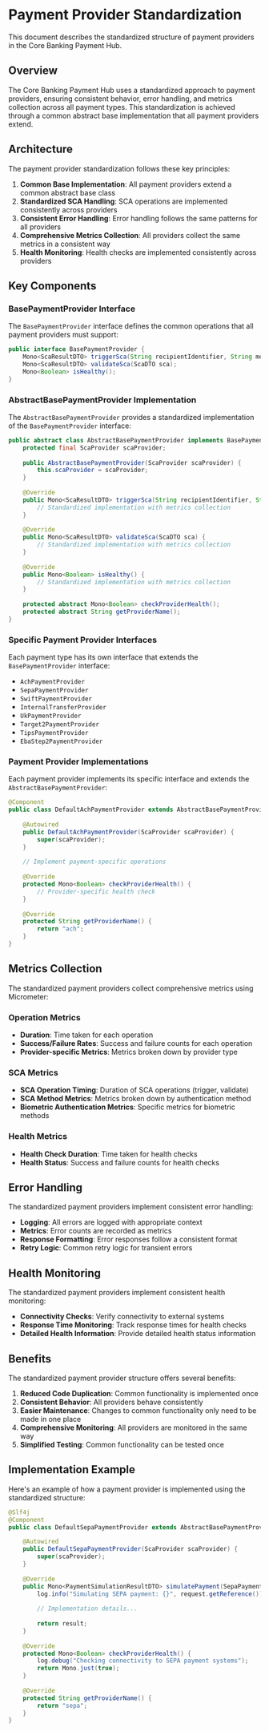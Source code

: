 # Payment Provider Standardization

This document describes the standardized structure of payment providers in the Core Banking Payment Hub.

## Overview

The Core Banking Payment Hub uses a standardized approach to payment providers, ensuring consistent behavior, error handling, and metrics collection across all payment types. This standardization is achieved through a common abstract base implementation that all payment providers extend.

## Architecture

The payment provider standardization follows these key principles:

1. **Common Base Implementation**: All payment providers extend a common abstract base class
2. **Standardized SCA Handling**: SCA operations are implemented consistently across providers
3. **Consistent Error Handling**: Error handling follows the same patterns for all providers
4. **Comprehensive Metrics Collection**: All providers collect the same metrics in a consistent way
5. **Health Monitoring**: Health checks are implemented consistently across providers

## Key Components

### BasePaymentProvider Interface

The `BasePaymentProvider` interface defines the common operations that all payment providers must support:

```java
public interface BasePaymentProvider {
    Mono<ScaResultDTO> triggerSca(String recipientIdentifier, String method, String referenceId);
    Mono<ScaResultDTO> validateSca(ScaDTO sca);
    Mono<Boolean> isHealthy();
}
```

### AbstractBasePaymentProvider Implementation

The `AbstractBasePaymentProvider` provides a standardized implementation of the `BasePaymentProvider` interface:

```java
public abstract class AbstractBasePaymentProvider implements BasePaymentProvider {
    protected final ScaProvider scaProvider;
    
    public AbstractBasePaymentProvider(ScaProvider scaProvider) {
        this.scaProvider = scaProvider;
    }
    
    @Override
    public Mono<ScaResultDTO> triggerSca(String recipientIdentifier, String method, String referenceId) {
        // Standardized implementation with metrics collection
    }
    
    @Override
    public Mono<ScaResultDTO> validateSca(ScaDTO sca) {
        // Standardized implementation with metrics collection
    }
    
    @Override
    public Mono<Boolean> isHealthy() {
        // Standardized implementation with metrics collection
    }
    
    protected abstract Mono<Boolean> checkProviderHealth();
    protected abstract String getProviderName();
}
```

### Specific Payment Provider Interfaces

Each payment type has its own interface that extends the `BasePaymentProvider` interface:

- `AchPaymentProvider`
- `SepaPaymentProvider`
- `SwiftPaymentProvider`
- `InternalTransferProvider`
- `UkPaymentProvider`
- `Target2PaymentProvider`
- `TipsPaymentProvider`
- `EbaStep2PaymentProvider`

### Payment Provider Implementations

Each payment provider implements its specific interface and extends the `AbstractBasePaymentProvider`:

```java
@Component
public class DefaultAchPaymentProvider extends AbstractBasePaymentProvider implements AchPaymentProvider {
    
    @Autowired
    public DefaultAchPaymentProvider(ScaProvider scaProvider) {
        super(scaProvider);
    }
    
    // Implement payment-specific operations
    
    @Override
    protected Mono<Boolean> checkProviderHealth() {
        // Provider-specific health check
    }
    
    @Override
    protected String getProviderName() {
        return "ach";
    }
}
```

## Metrics Collection

The standardized payment providers collect comprehensive metrics using Micrometer:

### Operation Metrics

- **Duration**: Time taken for each operation
- **Success/Failure Rates**: Success and failure counts for each operation
- **Provider-specific Metrics**: Metrics broken down by provider type

### SCA Metrics

- **SCA Operation Timing**: Duration of SCA operations (trigger, validate)
- **SCA Method Metrics**: Metrics broken down by authentication method
- **Biometric Authentication Metrics**: Specific metrics for biometric methods

### Health Metrics

- **Health Check Duration**: Time taken for health checks
- **Health Status**: Success and failure counts for health checks

## Error Handling

The standardized payment providers implement consistent error handling:

- **Logging**: All errors are logged with appropriate context
- **Metrics**: Error counts are recorded as metrics
- **Response Formatting**: Error responses follow a consistent format
- **Retry Logic**: Common retry logic for transient errors

## Health Monitoring

The standardized payment providers implement consistent health monitoring:

- **Connectivity Checks**: Verify connectivity to external systems
- **Response Time Monitoring**: Track response times for health checks
- **Detailed Health Information**: Provide detailed health status information

## Benefits

The standardized payment provider structure offers several benefits:

1. **Reduced Code Duplication**: Common functionality is implemented once
2. **Consistent Behavior**: All providers behave consistently
3. **Easier Maintenance**: Changes to common functionality only need to be made in one place
4. **Comprehensive Monitoring**: All providers are monitored in the same way
5. **Simplified Testing**: Common functionality can be tested once

## Implementation Example

Here's an example of how a payment provider is implemented using the standardized structure:

```java
@Slf4j
@Component
public class DefaultSepaPaymentProvider extends AbstractBasePaymentProvider implements SepaPaymentProvider {

    @Autowired
    public DefaultSepaPaymentProvider(ScaProvider scaProvider) {
        super(scaProvider);
    }
    
    @Override
    public Mono<PaymentSimulationResultDTO> simulatePayment(SepaPaymentRequestDTO request) {
        log.info("Simulating SEPA payment: {}", request.getReference());
        
        // Implementation details...
        
        return result;
    }
    
    @Override
    protected Mono<Boolean> checkProviderHealth() {
        log.debug("Checking connectivity to SEPA payment systems");
        return Mono.just(true);
    }
    
    @Override
    protected String getProviderName() {
        return "sepa";
    }
}
```
